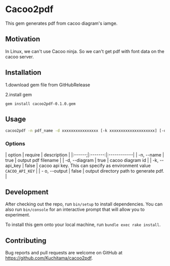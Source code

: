# Cacoo2pdf

This gem generates pdf from cacoo diagram's iamge.


## Motivation

In Linux, we can't use Cacoo ninja.
So we can't get pdf with font data on the cacoo server.

## Installation

1.download gem file from GitHubRelease

2.install gem
```
gem install cacoo2pdf-0.1.0.gem
```

## Usage

```sh
cacoo2pdf -n pdf_name -d xxxxxxxxxxxxxxxx [-k xxxxxxxxxxxxxxxxxxxx] [-o output_dirctory_path]
```

### Options

| option | require | description |
|:------;|:-------:|:------------|
| -n, --name | true | output pdf filename |
| -d, --diagram | true | cacoo diagram id |
| -k, --api_key | false | cacoo api key. This can specify as environment value `CACOO_API_KEY` |
| - o, --output | false | output directory path to generate pdf. |

## Development

After checking out the repo, run `bin/setup` to install dependencies. You can also run `bin/console` for an interactive prompt that will allow you to experiment.

To install this gem onto your local machine, run `bundle exec rake install`.

## Contributing

Bug reports and pull requests are welcome on GitHub at https://github.com/Kuchitama/cacoo2pdf.

